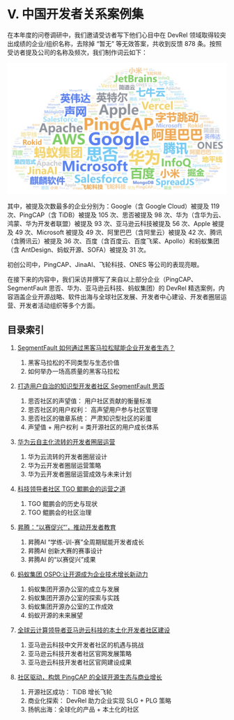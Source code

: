 # Ⅴ. 中国开发者关系案例集

在本年度的问卷调研中，我们邀请受访者写下他们心目中在 DevRel 领域取得较突出成绩的企业/组织名称，去除掉 “暂无” 等无效答案，共收到反馈 878 条。按照受访者提及公司的名称及频次，我们制作词云如下：

![企业词云](../attachments/respondents_mentioned_companies_frequency.jpg)

其中，被提及次数最多的企业分别为：Google（含 Google Cloud）被提及 119 次、PingCAP（含 TiDB）被提及 105 次、思否被提及 98 次、华为（含华为云、鸿蒙、华为开发者联盟）被提及 93 次、亚马逊云科技被提及 56 次、Apple 被提及 49 次、Microsoft 被提及 49 次、阿里巴巴（含阿里云）被提及 42 次、腾讯（含腾讯云）被提及 36 次、百度（含百度云、百度飞桨、Apollo）和蚂蚁集团（含 AntDesign、蚂蚁开源、SOFA）被提及 31 次。

初创公司中，PingCAP、JinaAI、飞轮科技、ONES 等公司的表现亮眼。

在接下来的内容中，我们采访并撰写了来自以上部分企业（PingCAP、SegmentFault 思否、华为、亚马逊云科技、蚂蚁集团）的 DevRel 精选案例，内容涵盖企业开源战略、软件出海与全球社区发展、开发者中心建设、开发者圈层运营、开发者活动组织等多个方面。

## 目录索引
1. [SegmentFault 如何通过黑客马拉松赋能企业开发者生态？](https://github.com/segmentfault/china-devrel-report/blob/main/china-devrel-report-23/Part5/case1-sf-hackathon.md)
	1. 黑客马拉松的不同类型与生态价值
	1. 如何举办一场高质量的黑客马拉松

1. [打造用户自治的知识型开发者社区 SegmentFault 思否](https://github.com/segmentfault/china-devrel-report/blob/main/china-devrel-report-23/Part5/case2-sf-qacommunity.md)
	1. 思否社区的声望值： 用户社区贡献的衡量标准
	1. 思否社区的用户权利： 高声望用户参与社区管理
	1. 思否社区的徽章系统： 严肃知识型社区的彩蛋
	1. 声望值 + 用户权利 = 类开源社区的用户成长体系

1. [华为云自主化流转的开发者圈层运营](https://github.com/segmentfault/china-devrel-report/blob/main/china-devrel-report-23/Part5/case3-HC-operations.md)
	1. 华为云流转的开发者圈层设计
	1. 华为云开发者圈层运营策略
	1. 华为云开发者圈层运营成效与未来计划

1. [科技领导者社区 TGO 鲲鹏会的运营之道](https://github.com/segmentfault/china-devrel-report/blob/main/china-devrel-report-23/Part5/case4-tgo.md)
	1. TGO 鲲鹏会的历史与现状
	1. TGO 鲲鹏会的社区治理

1. [昇腾：“以赛促兴”’，推动开发者教育](https://github.com/segmentfault/china-devrel-report/blob/main/china-devrel-report-23/Part5/case5-HW-ascend.md)
	1. 昇腾AI “学练-训-赛”全周期赋能开发者成长
	1. 昇腾AI 创新大赛的赛事设计
	1. 昇腾AI 的“以赛促兴”成果

1. [蚂蚁集团 OSPO:让开源成为企业技术增长新动力](https://github.com/segmentfault/china-devrel-report/blob/main/china-devrel-report-23/Part5/case6-ant-ospo.md)
	1. 蚂蚁集团开源办公室的成立与发展
	1. 蚂蚁集团开源办公室的探索与实践
	1. 蚂蚁集团开源办公室的工作成效
	1. 蚂蚁开源的未来展望

1. [全球云计算领导者亚马逊云科技的本土化开发者社区建设](https://github.com/segmentfault/china-devrel-report/blob/main/china-devrel-report-23/Part5/case7-aws-communitybuilding.md)
	1. 亚马逊云科技中文开发者社区的机遇与挑战
	1. 亚马逊云科技开发者社区官网发展策略
	1. 亚马逊云科技开发者社区官网建设成果

1. [社区驱动，构筑 PingCAP 的全球开源生态与商业增长](https://github.com/segmentfault/china-devrel-report/blob/main/china-devrel-report-23/Part5/case8-tidb-globalization.md)
	1. 开源社区成功： TiDB 增长飞轮
	1. 商业化探索： DevRel 助力企业实现 SLG + PLG 策略
	1. 扬帆出海：全球化的产品 + 本土化的社区
